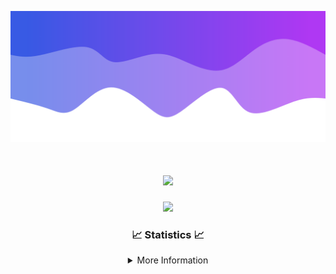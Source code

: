 ![Header](./IMG_4001.png)
<div align="center">

<h1 align="center">
  <a href="https://git.io/typing-svg">
    <img src="https://readme-typing-svg.herokuapp.com/?lines=Welcome+to+my+profile!+👋;JavaScript+developer.;&center=true&size=25">
  </a>
</h1>

<p align="center">
  <img src="https://lanyard.cnrad.dev/api/624702585596805130" />
</p>

### 📈 Statistics 📈
<details>
    <summary>More Information</summary>
    <br/>

<!--START_SECTION:waka-->
![Code Time](http://img.shields.io/badge/Code%20Time-162%20hrs%2041%20mins-blue)

![Profile Views](http://img.shields.io/badge/Profile%20Views-0-blue)

**🐱 My GitHub Data** 

> 📦 2.4 kB Used in GitHub's Storage 
 > 
> 🏆 3 Contributions in the Year 2024
 > 
> 🚫 Not Opted to Hire
 > 
> 📜 5 Public Repositories 
 > 
> 🔑 1 Private Repositories 
 > 
**I'm an Early 🐤** 

```text
🌞 Morning                352 commits         ███████░░░░░░░░░░░░░░░░░░   28.55 % 
🌆 Daytime                431 commits         █████████░░░░░░░░░░░░░░░░   34.96 % 
🌃 Evening                407 commits         ████████░░░░░░░░░░░░░░░░░   33.01 % 
🌙 Night                  43 commits          █░░░░░░░░░░░░░░░░░░░░░░░░   03.49 % 
```
📅 **I'm Most Productive on Wednesday** 

```text
Monday                   152 commits         ███░░░░░░░░░░░░░░░░░░░░░░   12.33 % 
Tuesday                  163 commits         ███░░░░░░░░░░░░░░░░░░░░░░   13.22 % 
Wednesday                297 commits         ██████░░░░░░░░░░░░░░░░░░░   24.09 % 
Thursday                 249 commits         █████░░░░░░░░░░░░░░░░░░░░   20.19 % 
Friday                   141 commits         ███░░░░░░░░░░░░░░░░░░░░░░   11.44 % 
Saturday                 107 commits         ██░░░░░░░░░░░░░░░░░░░░░░░   08.68 % 
Sunday                   124 commits         ███░░░░░░░░░░░░░░░░░░░░░░   10.06 % 
```


📊 **This Week I Spent My Time On** 

```text
🕑︎ Time Zone: America/New_York

💬 Programming Languages: 
Java                     22 hrs 37 mins      ████████████████████████░   96.94 % 
XML                      38 mins             █░░░░░░░░░░░░░░░░░░░░░░░░   02.75 % 
Kotlin                   3 mins              ░░░░░░░░░░░░░░░░░░░░░░░░░   00.23 % 
HTML                     0 secs              ░░░░░░░░░░░░░░░░░░░░░░░░░   00.07 % 
YAML                     0 secs              ░░░░░░░░░░░░░░░░░░░░░░░░░   00.01 % 

🔥 Editors: 
IntelliJ                 23 hrs 20 mins      █████████████████████████   100.00 % 

🐱‍💻 Projects: 
hcf                      16 hrs 48 mins      ██████████████████░░░░░░░   71.98 % 
Mercury                  5 hrs 33 mins       ██████░░░░░░░░░░░░░░░░░░░   23.85 % 
Cobalt                   21 mins             ░░░░░░░░░░░░░░░░░░░░░░░░░   01.50 % 
Carbon                   10 mins             ░░░░░░░░░░░░░░░░░░░░░░░░░   00.77 % 
Energizer                8 mins              ░░░░░░░░░░░░░░░░░░░░░░░░░   00.62 % 

💻 Operating System: 
Windows                  23 hrs 20 mins      █████████████████████████   100.00 % 
```

**I Mostly Code in Java** 

```text
Java                     24 repos            ██████████████████████░░░   88.89 % 
JavaScript               2 repos             ██░░░░░░░░░░░░░░░░░░░░░░░   07.41 % 
C++                      1 repo              █░░░░░░░░░░░░░░░░░░░░░░░░   03.70 % 
```



**Timeline**

![Lines of Code chart](https://raw.githubusercontent.com/DevDipin/DevDipin/main/assets/bar_graph.png)


 Last Updated on 19/03/2024 06:12:49 UTC
<!--END_SECTION:waka-->

![Footer](./IMG_4002.png)